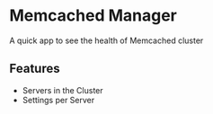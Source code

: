 # Memcached Manager
A quick app to see the health of Memcached cluster

## Features

* Servers in the Cluster
* Settings per Server
